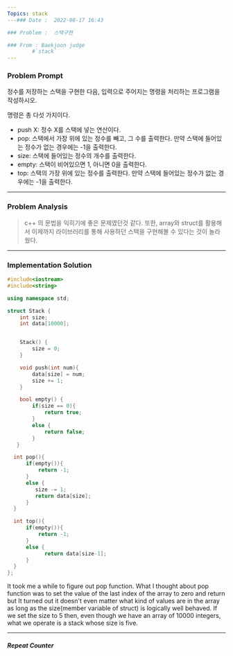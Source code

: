 ```yaml
---
Topics: stack
---### Date :  2022-08-17 16:43

### Problem :  스택구현

### From : Baekjoon judge
		#`stack`
---
```

### Problem Prompt
정수를 저장하는 스택을 구현한 다음, 입력으로 주어지는 명령을 처리하는 프로그램을 작성하시오.

명령은 총 다섯 가지이다.

-   push X: 정수 X를 스택에 넣는 연산이다.
-   pop: 스택에서 가장 위에 있는 정수를 빼고, 그 수를 출력한다. 만약 스택에 들어있는 정수가 없는 경우에는 -1을 출력한다.
-   size: 스택에 들어있는 정수의 개수를 출력한다.
-   empty: 스택이 비어있으면 1, 아니면 0을 출력한다.
-   top: 스택의 가장 위에 있는 정수를 출력한다. 만약 스택에 들어있는 정수가 없는 경우에는 -1을 출력한다.




---
### Problem Analysis
>c++ 의 문법을 익히기에 좋은 문제였던것 같다. 또한, array와 struct를 활용해서 이제까지 라이브러리를 통해 사용하던 스택을 구현해볼 수 있다는 것이 놀라웠다. 

---
### Implementation Solution
```cpp
#include<iostream>
#include<string>

using namespace std;

struct Stack {
    int size;
    int data[10000];


    Stack() {
        size = 0;
    }

    void push(int num){
        data[size] = num;
        size += 1;
    }

    bool empty() {
        if(size == 0){
            return true;
        }
        else {
            return false;
        }
   }

  int pop(){
      if(empty()){
          return -1;
      }
      else {
         size -= 1;
         return data[size];
      }
  }

  int top(){
      if(empty()){
          return -1;
      }
      else {
            return data[size-1];
      }
  }
};
```

It took me a while to figure out pop function. What I thought about pop function was to set the value of the last index of the array to zero and return but It turned out it doesn't even matter what kind of values are in the array as long as the size(member variable of struct) is logically well behaved. If we set the size to 5 then, even though we have an array of 10000 integers, what we operate is a stack whose size is five. 





---
##### Repeat Counter
